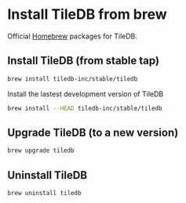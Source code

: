 # Install TileDB from brew

Official [Homebrew](https://brew.sh/) packages for TileDB.

## Install TileDB (from stable tap)

```sh
brew install tiledb-inc/stable/tiledb
```

Install the lastest development version of TileDB

```sh
brew install --HEAD tiledb-inc/stable/tiledb
```

## Upgrade TileDB (to a new version)

```sh
brew upgrade tiledb
```

## Uninstall TileDB

```sh
brew uninstall tiledb
```
